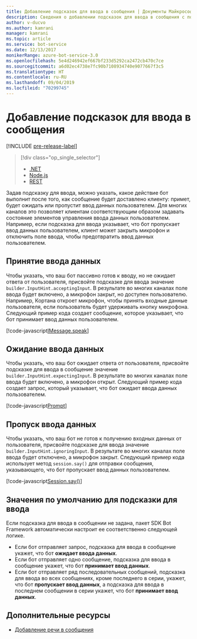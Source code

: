 ```yaml
---
title: Добавление подсказок для ввода в сообщения | Документы Майкрософт
description: Сведения о добавлении подсказок для ввода в сообщения с помощью пакета SDK Bot Framework для .NET.
author: v-ducvo
ms.author: kamrani
manager: kamrani
ms.topic: article
ms.service: bot-service
ms.date: 12/13/2017
monikerRange: azure-bot-service-3.0
ms.openlocfilehash: 5e4d246942ef667bf233d5292ca2472cb470c7ce
ms.sourcegitcommit: a6d02ec4738e7fc90b7108934740e9077667f3c5
ms.translationtype: HT
ms.contentlocale: ru-RU
ms.lasthandoff: 09/04/2019
ms.locfileid: "70299745"
---
```

# <a name="add-input-hints-to-messages"></a>Добавление подсказок для ввода в сообщения

[!INCLUDE [pre-release-label](../includes/pre-release-label-v3.md)]

> [!div class="op_single_selector"]
> - [.NET](../dotnet/bot-builder-dotnet-add-input-hints.md)
> - [Node.js](../nodejs/bot-builder-nodejs-send-input-hints.md)
> - [REST](../rest-api/bot-framework-rest-connector-add-input-hints.md)

Задав подсказку для ввода, можно указать, какое действие бот выполнит после того, как сообщение будет доставлено клиенту: примет, будет ожидать или пропустит ввод данных пользователем. Для многих каналов это позволяет клиентам соответствующим образом задавать состояние элементов управления ввода данных пользователем. Например, если подсказка для ввода указывает, что бот пропускает ввод данных пользователем, клиент может закрыть микрофон и отключить поле ввода, чтобы предотвратить ввод данных пользователем.

## <a name="accepting-input"></a>Принятие ввода данных

Чтобы указать, что ваш бот пассивно готов к вводу, но не ожидает ответа от пользователя, присвойте подсказке для ввода значение `builder.InputHint.acceptingInput`. В результате во многих каналах поле ввода будет включено, а микрофон закрыт, но доступен пользователю. Например, Кортана откроет микрофон, чтобы принять входные данные пользователя, если пользователь будет удерживать кнопку микрофона. Следующий пример кода создает сообщение, которое указывает, что бот принимает ввод данных пользователем.

[!code-javascript[IMessage.speak](../includes/code/node-input-hints.js#InputHintAcceptingInput)]

## <a name="expecting-input"></a>Ожидание ввода данных

Чтобы указать, что ваш бот ожидает ответа от пользователя, присвойте подсказке для ввода в сообщение значение `builder.InputHint.expectingInput`. В результате во многих каналах поле ввода будет включено, а микрофон открыт. Следующий пример кода создает запрос, который указывает, что бот ожидает ввода данных пользователем.

[!code-javascript[Prompt](../includes/code/node-input-hints.js#InputHintExpectingInput)]

## <a name="ignoring-input"></a>Пропуск ввода данных

Чтобы указать, что ваш бот не готов к получению входных данных от пользователя, присвойте подсказке для ввода значение `builder.InputHint.ignoringInput`. В результате во многих каналах поле ввода будет отключено, а микрофон закрыт. Следующий пример кода использует метод `session.say()` для отправки сообщения, указывающего, что бот пропускает ввод данных пользователем.

[!code-javascript[Session.say()](../includes/code/node-input-hints.js#InputHintIgnoringInput)]

## <a name="default-values-for-input-hint"></a>Значения по умолчанию для подсказки для ввода

Если подсказка для ввода в сообщении не задана, пакет SDK Bot Framework автоматически настроит ее соответственно следующей логике. 

- Если бот отправляет запрос, подсказка для ввода в сообщение укажет, что бот **ожидает ввода данных**.</li>
- Если бот отправляет одно сообщение, подсказка для ввода в сообщение укажет, что бот **принимает ввод данных**.</li>
- Если бот отправляет ряд последовательных сообщений, подсказка для ввода во всех сообщениях, кроме последнего в серии, укажет, что бот **пропускает ввод данных**, а подсказка для ввода в последнем сообщении в серии укажет, что бот **принимает ввод данных**.

## <a name="additional-resources"></a>Дополнительные ресурсы

- [Добавление речи в сообщения](bot-builder-nodejs-text-to-speech.md)
